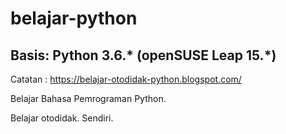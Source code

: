 # belajar-python

Basis: Python 3.6.* (openSUSE Leap 15.*)
-----------------------------------------

Catatan : https://belajar-otodidak-python.blogspot.com/

Belajar Bahasa Pemrograman Python.

Belajar otodidak. Sendiri.
